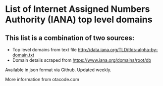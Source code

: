 # List of Internet Assigned Numbers Authority (IANA) top level domains

## This list is a combination of two sources:
* Top level domains from text file http://data.iana.org/TLD/tlds-alpha-by-domain.txt
* Domain details scraped from https://www.iana.org/domains/root/db

Available in json format via Github.
Updated weekly.

More information from otacode.com
